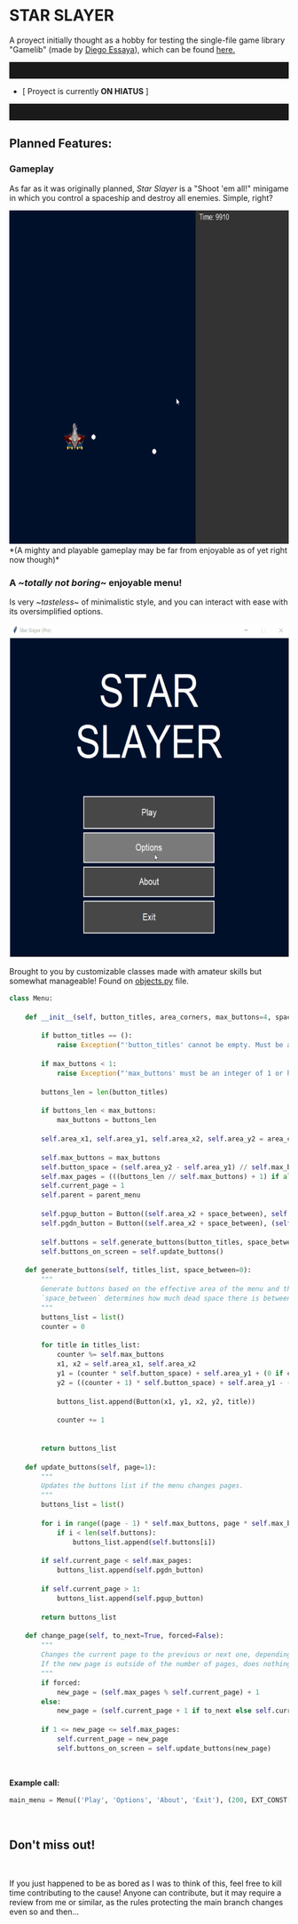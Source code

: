 # STAR SLAYER

A proyect initially thought as a hobby for testing the single-file game library "Gamelib" (made by [Diego Essaya](https://github.com/dessaya)), which can be found [here.](https://github.com/dessaya/python-gamelib)

<hr style="height:30px"/>

* [ Proyect is currently **ON HIATUS** ]

<hr style="height:30px"/>

## Planned Features:


### Gameplay

As far as it was originally planned, *Star Slayer* is a "Shoot 'em all!" minigame in which you control a spaceship and destroy all enemies. Simple, right?

<img alt="gameplay_test" src="readme/gifs/test_gameplay.gif" height=600 width=550>
*(A mighty and playable gameplay may be far from enjoyable as of yet right now though)*
<br/>


### A ~_totally not boring_~ enjoyable menu!

Is very ~_tasteless_~ of minimalistic style, and you can interact with ease with its oversimplified options.

<img alt="menus_exaple" src="readme/gifs/menus.gif" height=600 width=550>

Brought to you by customizable classes made with amateur skills but somewhat manageable! Found on [objects.py](objects.py) file.

```Python
class Menu:

    def __init__(self, button_titles, area_corners, max_buttons=4, space_between=10, parent_menu=None):

        if button_titles == ():
            raise Exception("'button_titles' cannot be empty. Must be an iteration with names (strings) and must have a length of at least 1")

        if max_buttons < 1:
            raise Exception("'max_buttons' must be an integer of 1 or higher")

        buttons_len = len(button_titles)

        if buttons_len < max_buttons:
            max_buttons = buttons_len

        self.area_x1, self.area_y1, self.area_x2, self.area_y2 = area_corners

        self.max_buttons = max_buttons
        self.button_space = (self.area_y2 - self.area_y1) // self.max_buttons
        self.max_pages = (((buttons_len // self.max_buttons) + 1) if all((buttons_len != self.max_buttons, buttons_len % self.max_buttons != 0)) else buttons_len // self.max_buttons)
        self.current_page = 1
        self.parent = parent_menu

        self.pgup_button = Button((self.area_x2 + space_between), self.area_y1, self.area_x2 + (self.button_space // 2), (self.area_y1 + (self.button_space // 2)), '↑')
        self.pgdn_button = Button((self.area_x2 + space_between), (self.area_y2 - (self.button_space // 2)), self.area_x2 + (self.button_space // 2), self.area_y2, '↓')

        self.buttons = self.generate_buttons(button_titles, space_between)
        self.buttons_on_screen = self.update_buttons()

    def generate_buttons(self, titles_list, space_between=0):
        """
        Generate buttons based on the effective area of the menu and the `self.button_titles` list.
        `space_between` determines how much dead space there is between each button in said area.
        """
        buttons_list = list()
        counter = 0

        for title in titles_list:
            counter %= self.max_buttons
            x1, x2 = self.area_x1, self.area_x2
            y1 = (counter * self.button_space) + self.area_y1 + (0 if counter == 0 else space_between // 2)
            y2 = ((counter + 1) * self.button_space) + self.area_y1 - (0 if counter == (self.max_buttons - 1) else space_between // 2)

            buttons_list.append(Button(x1, y1, x2, y2, title))

            counter += 1


        return buttons_list

    def update_buttons(self, page=1):
        """
        Updates the buttons list if the menu changes pages.
        """
        buttons_list = list()

        for i in range((page - 1) * self.max_buttons, page * self.max_buttons):
            if i < len(self.buttons):
                buttons_list.append(self.buttons[i])

        if self.current_page < self.max_pages:
            buttons_list.append(self.pgdn_button)
        
        if self.current_page > 1:
            buttons_list.append(self.pgup_button)

        return buttons_list

    def change_page(self, to_next=True, forced=False):
        """
        Changes the current page to the previous or next one, depending of the parameter `to_next`.
        If the new page is outside of the number of pages, does nothing if `forced` is False, otherwise it rotates between the pages.
        """
        if forced:
            new_page = (self.max_pages % self.current_page) + 1
        else:
            new_page = (self.current_page + 1 if to_next else self.current_page - 1)
        
        if 1 <= new_page <= self.max_pages:
            self.current_page = new_page
            self.buttons_on_screen = self.update_buttons(new_page)
```
<br/>

**Example call:**
```Python
main_menu = Menu(('Play', 'Options', 'About', 'Exit'), (200, EXT_CONST['HEIGHT'] // 2, EXT_CONST['WIDTH'] - 200, EXT_CONST['HEIGHT'] - 50))
```
<br/>

## Don't miss out!
<br/>

If you just happened to be as bored as I was to think of this, feel free to kill time contributing to the cause! Anyone can contribute, but it may
require a review from me or similar, as the rules protecting the main branch changes even so and then...
